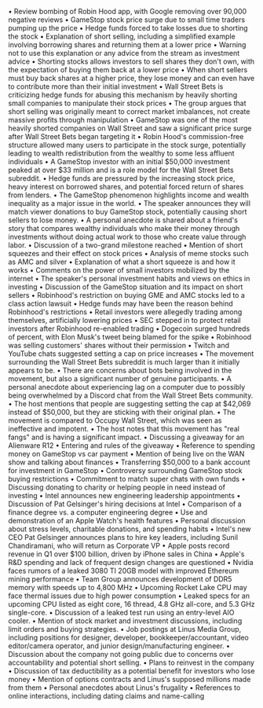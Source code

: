 • Review bombing of Robin Hood app, with Google removing over 90,000 negative reviews
• GameStop stock price surge due to small time traders pumping up the price
• Hedge funds forced to take losses due to shorting the stock
• Explanation of short selling, including a simplified example involving borrowing shares and returning them at a lower price
• Warning not to use this explanation or any advice from the stream as investment advice
• Shorting stocks allows investors to sell shares they don't own, with the expectation of buying them back at a lower price
• When short sellers must buy back shares at a higher price, they lose money and can even have to contribute more than their initial investment
• Wall Street Bets is criticizing hedge funds for abusing this mechanism by heavily shorting small companies to manipulate their stock prices
• The group argues that short selling was originally meant to correct market imbalances, not create massive profits through manipulation
• GameStop was one of the most heavily shorted companies on Wall Street and saw a significant price surge after Wall Street Bets began targeting it
• Robin Hood's commission-free structure allowed many users to participate in the stock surge, potentially leading to wealth redistribution from the wealthy to some less affluent individuals
• A GameStop investor with an initial $50,000 investment peaked at over $33 million and is a role model for the Wall Street Bets subreddit.
• Hedge funds are pressured by the increasing stock price, heavy interest on borrowed shares, and potential forced return of shares from lenders.
• The GameStop phenomenon highlights income and wealth inequality as a major issue in the world.
• The speaker announces they will match viewer donations to buy GameStop stock, potentially causing short sellers to lose money.
• A personal anecdote is shared about a friend's story that compares wealthy individuals who make their money through investments without doing actual work to those who create value through labor.
• Discussion of a two-grand milestone reached
• Mention of short squeezes and their effect on stock prices
• Analysis of meme stocks such as AMC and silver
• Explanation of what a short squeeze is and how it works
• Comments on the power of small investors mobilized by the internet
• The speaker's personal investment habits and views on ethics in investing
• Discussion of the GameStop situation and its impact on short sellers
• Robinhood's restriction on buying GME and AMC stocks led to a class action lawsuit
• Hedge funds may have been the reason behind Robinhood's restrictions
• Retail investors were allegedly trading among themselves, artificially lowering prices
• SEC stepped in to protect retail investors after Robinhood re-enabled trading
• Dogecoin surged hundreds of percent, with Elon Musk's tweet being blamed for the spike
• Robinhood was selling customers' shares without their permission
• Twitch and YouTube chats suggested setting a cap on price increases
• The movement surrounding the Wall Street Bets subreddit is much larger than it initially appears to be.
• There are concerns about bots being involved in the movement, but also a significant number of genuine participants.
• A personal anecdote about experiencing lag on a computer due to possibly being overwhelmed by a Discord chat from the Wall Street Bets community.
• The host mentions that people are suggesting setting the cap at $42,069 instead of $50,000, but they are sticking with their original plan.
• The movement is compared to Occupy Wall Street, which was seen as ineffective and impotent.
• The host notes that this movement has "real fangs" and is having a significant impact.
• Discussing a giveaway for an Alienware R12
• Entering and rules of the giveaway
• Reference to spending money on GameStop vs car payment
• Mention of being live on the WAN show and talking about finances
• Transferring $50,000 to a bank account for investment in GameStop
• Controversy surrounding GameStop stock buying restrictions
• Commitment to match super chats with own funds
• Discussing donating to charity or helping people in need instead of investing
• Intel announces new engineering leadership appointments
• Discussion of Pat Gelsinger's hiring decisions at Intel
• Comparison of a finance degree vs. a computer engineering degree
• Use and demonstration of an Apple Watch's health features
• Personal discussion about stress levels, charitable donations, and spending habits
• Intel's new CEO Pat Gelsinger announces plans to hire key leaders, including Sunil Chandiramani, who will return as Corporate VP
• Apple posts record revenue in Q1 over $100 billion, driven by iPhone sales in China
• Apple's R&D spending and lack of frequent design changes are questioned
• Nvidia faces rumors of a leaked 3080 TI 20GB model with improved Ethereum mining performance
• Team Group announces development of DDR5 memory with speeds up to 4,800 MHz
• Upcoming Rocket Lake CPU may face thermal issues due to high power consumption
• Leaked specs for an upcoming CPU listed as eight core, 16 thread, 4.8 GHz all-core, and 5.3 GHz single-core.
• Discussion of a leaked test run using an entry-level AIO cooler.
• Mention of stock market and investment discussions, including limit orders and buying strategies.
• Job postings at Linus Media Group, including positions for designer, developer, bookkeeper/accountant, video editor/camera operator, and junior design/manufacturing engineer.
• Discussion about the company not going public due to concerns over accountability and potential short selling.
• Plans to reinvest in the company
• Discussion of tax deductibility as a potential benefit for investors who lose money
• Mention of options contracts and Linus's supposed millions made from them
• Personal anecdotes about Linus's frugality
• References to online interactions, including dating claims and name-calling